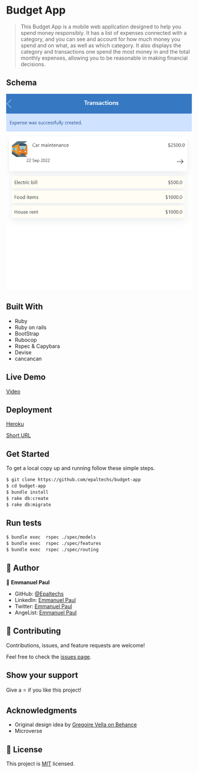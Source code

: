 # Budget App

> This Budget App is a mobile web application designed to help you spend money responsibly. It has a list of expenses connected with a category, and you can see and account for how much money you spend and on what, as well as which category. It also displays the category and transactions one spend the most money in and the total monthly expenses, allowing you to be reasonable in making financial decisions.

## Schema
![](./app/assets/images/budget-sample.png)

## Built With

- Ruby
- Ruby on rails
- BootStrap
- Rubocop
- Rspec & Capybara
- Devise
- cancancan

## Live Demo
[Video](https://www.loom.com/share/d38c0be3307b48f79d38af51043bb559)

## Deployment
[Heroku](https://epal-budget-app.herokuapp.com/)

[Short URL](https://tinyurl.com/epalbud)

## Get Started
To get a local copy up and running follow these simple steps.

```bash
$ git clone https://github.com/epaltechs/budget-app
$ cd budget-app
$ bundle install
$ rake db:create
$ rake db:migrate
```
## Run tests
```bash
$ bundle exec  rspec ./spec/models
$ bundle exec  rspec ./spec/features
$ bundle exec  rspec ./spec/routing
```
## 👤 Author

:bust_in_silhouette: **Emmanuel Paul**
- GitHub: [@Epaltechs](https://github.com/Epaltechs)
- LinkedIn: [Emmanuel Paul](https://www.linkedin.com/in/emmanuel-s-paul)
- Twitter: [Emmanuel Paul](http://twitter.com/@emmapaul247)
- AngeList: [Emmanuel Paul](https://angel.co/u/emmanuel-s-paul)


## 🤝 Contributing

Contributions, issues, and feature requests are welcome!

Feel free to check the [issues page](../../issues/).

## Show your support

Give a ⭐️ if you like this project!

## Acknowledgments
- Original design idea by [Gregoire Vella on Behance](https://www.behance.net/gregoirevella)
- Microverse

## 📝 License

This project is [MIT](https://opensource.org/licenses/MIT) licensed.

